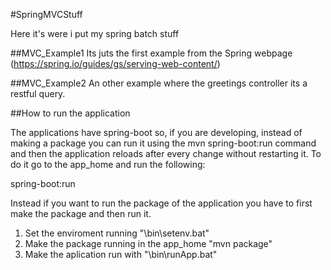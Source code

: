 #SpringMVCStuff

Here it's were i put my spring batch stuff

##MVC_Example1
Its juts the first example from the Spring webpage (https://spring.io/guides/gs/serving-web-content/)

##MVC_Example2
An other example where the greetings controller its a restful query. 


##How to run the application

The applications have spring-boot so, if you are developing, instead of making a package you can run it using the mvn spring-boot:run command and then the application reloads after every change without restarting it. To do it go to the app_home and run the following:

spring-boot:run


Instead if you want to run the package of the application you have to first make the package and then run it.

1) Set the enviroment running "\bin\setenv.bat"
2) Make the package running in the app_home "mvn package"
3) Make the aplication run with "\bin\runApp.bat"